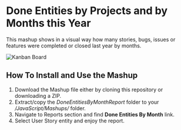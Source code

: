 Done Entities by Projects and by Months this Year
=======================

This mashup shows in a visual way how many stories, bugs, issues or features were completed or closed last year by months.

![Kanban Board](https://github.com/TargetProcess/MashupsLibrary/raw/master/DoneEntitiesByMonthReport/screenshot.png)


How To Install and Use the Mashup
---------------------------------

1. Download the Mashup file either by cloning this repository or
   downloading a ZIP.
2. Extract/copy the *DoneEntitiesByMonthReport* folder to your 
   _<TargetProcess Install Path>/JavaScript/Mashups/_ folder.
3. Navigate to Reports section and find **Done Entities By Month** link.
4. Select User Story entity and enjoy the report.

